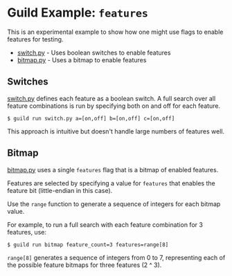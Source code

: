 # Guild Example: `features`

This is an experimental example to show how one might use flags to
enable features for testing.

- [switch.py](switch.py) - Uses boolean switches to enable features
- [bitmap.py](bitmap.py) - Uses a bitmap to enable features

## Switches

[switch.py](switch.py) defines each feature as a boolean switch. A
full search over all feature combinations is run by specifying both on
and off for each feature.

```
$ guild run switch.py a=[on,off] b=[on,off] c=[on,off]
```

This approach is intuitive but doesn't handle large numbers of
features well.

## Bitmap

[bitmap.py](bitmap.py) uses a single `features` flag that is a bitmap
of enabled features.

Features are selected by specifying a value for `features` that
enables the feature bit (little-endian in this case).

Use the `range` function to generate a sequence of integers for each
bitmap value.

For example, to run a full search with each feature combination for 3
features, use:

```
$ guild run bitmap feature_count=3 features=range[8]
```

`range[8]` generates a sequence of integers from 0 to 7, representing
each of the possible feature bitmaps for three features (2 ^ 3).
